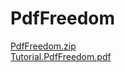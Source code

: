 # PdfFreedom
[PdfFreedom.zip](https://github.com/nut077/ExcelFreedom/files/1987500/PdfFreedom.zip)
<br>
[Tutorial.PdfFreedom.pdf](https://github.com/nut077/ExcelFreedom/files/1987501/Tutorial.PdfFreedom.pdf)
